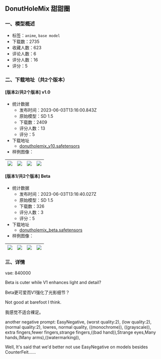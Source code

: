 ## DonutHoleMix 甜甜圈
### 一、模型概述

- 标签：`anime`, `base model`
- 下载数：2735
- 收藏人数：623
- 评论人数：6
- 评分人数：16
- 评分：5

### 二、下载地址（共2个版本）

#### [版本2/共2个版本] v1.0

- 统计数据
  - 发布时间：2023-06-03T13:16:00.843Z
  - 原始模型：SD 1.5
  - 下载数：2409
  - 评分人数：13
  - 评分：5
- 下载地址
  - [donutholemix_v10.safetensors](https://civitai.com/api/download/models/83231)
- 样例图像：

| <img src="https://image.civitai.com/xG1nkqKTMzGDvpLrqFT7WA/e083e13a-db99-442e-9c3b-743f76828e82/width=450/938709.jpeg" /> | <img src="https://image.civitai.com/xG1nkqKTMzGDvpLrqFT7WA/9e2cdb7b-1db0-4f38-a9f3-31338a7aaf9c/width=450/938618.jpeg" /> | <img src="https://image.civitai.com/xG1nkqKTMzGDvpLrqFT7WA/136142ac-be8e-470b-9a94-75bd48b3f439/width=450/938625.jpeg" /> | <img src="https://image.civitai.com/xG1nkqKTMzGDvpLrqFT7WA/09e48c88-b6a0-42fa-873a-9f00178e6a17/width=450/938619.jpeg" /> |
| ---- | ---- | ---- | ---- |

#### [版本1/共2个版本] Beta

- 统计数据
  - 发布时间：2023-06-03T13:16:40.027Z
  - 原始模型：SD 1.5
  - 下载数：326
  - 评分人数：3
  - 评分：5
- 下载地址
  - [donutholemix_beta.safetensors](https://civitai.com/api/download/models/88338)
- 样例图像：

| <img src="https://image.civitai.com/xG1nkqKTMzGDvpLrqFT7WA/6ae154f2-2c4c-4920-93e1-d5a1afdf71f7/width=450/1017397.jpeg" /> | <img src="https://image.civitai.com/xG1nkqKTMzGDvpLrqFT7WA/3bb28242-0a81-413c-b076-c11e4773ee98/width=450/1017395.jpeg" /> | <img src="https://image.civitai.com/xG1nkqKTMzGDvpLrqFT7WA/a31cb1ce-57b7-4529-b9d2-808adc0fdc36/width=450/1017392.jpeg" /> | <img src="https://image.civitai.com/xG1nkqKTMzGDvpLrqFT7WA/6a5541bd-7577-482d-a15a-2c83b87a766e/width=450/1017393.jpeg" /> |
| ---- | ---- | ---- | ---- |


### 三、详情
<p>vae: 840000</p><p>Beta is cuter while V1 enhances light and detail?</p><p>Beta更可爱而V1强化了光影细节？</p><p>Not good at barefoot I think.</p><p>我感觉不适合裸足。</p><p>another negative prompt: EasyNegative, (worst quality:2), (low quality:2), (normal quality:2), lowres, normal quality, ((monochrome)), ((grayscale)),  extra fingers,fewer fingers,strange fingers,((bad hand)),Strange eyes,Many hands,(Many arms),((watermarking)),</p><p>Well, It's said that we'd better not use EasyNegative on models besides CounterFeit……</p>